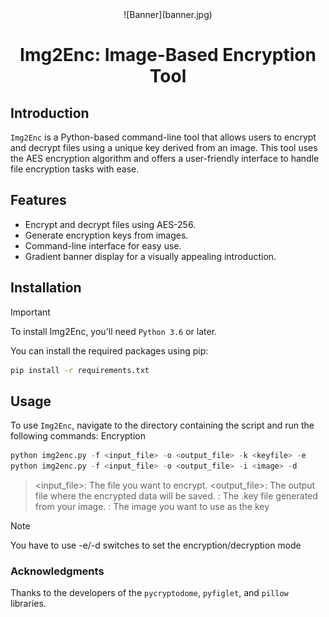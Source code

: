 <center>![Banner](banner.jpg)</center>

# <center>Img2Enc: Image-Based Encryption Tool</center>

## Introduction
`Img2Enc` is a Python-based command-line tool that allows users to encrypt and decrypt files using a unique key derived from an image. This tool uses the AES encryption algorithm and offers a user-friendly interface to handle file encryption tasks with ease.

## Features
- Encrypt and decrypt files using AES-256.
- Generate encryption keys from images.
- Command-line interface for easy use.
- Gradient banner display for a visually appealing introduction.

## Installation
> [!IMPORTANT]
> To install Img2Enc, you'll need `Python 3.6` or later.

You can install the required packages using pip:
```bash
pip install -r requirements.txt
```

## Usage
To use `Img2Enc`, navigate to the directory containing the script and run the following commands:
Encryption

```python
python img2enc.py -f <input_file> -o <output_file> -k <keyfile> -e
python img2enc.py -f <input_file> -o <output_file> -i <image> -d
```
> <input_file>: The file you want to encrypt.
> <output_file>: The output file where the encrypted data will be saved.
> <keyfile>: The .key file generated from your image.
> <image>: The image you want to use as the key

> [!NOTE]
> You have to use -e/-d switches to set the encryption/decryption mode

### Acknowledgments
Thanks to the developers of the `pycryptodome`, `pyfiglet`, and `pillow` libraries.